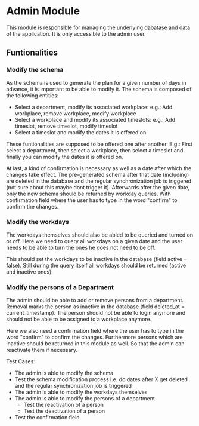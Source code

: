 # Admin Module

This module is responsible for managing the underlying dabatase and data of the application. It is only accessible to the admin user.

## Funtionalities

### Modify the schema

As the schema is used to generate the plan for a given number of days in advance, it is important to be able to modify it. The schema is composed of the following entities:

- Select a department, modify its associated workplace: e.g.: Add workplace, remove workplace, modify workplace
- Select a workplace and modify its associated timeslots: e.g.: Add timeslot, remove timeslot, modify timeslot
- Select a timeslot and modify the dates it is offered on.

These funtionalities are supposed to be offered one after another. E.g.: First select a department, then select a workplace, then select a timeslot and finally you can modify the dates it is offered on.

At last, a kind of confirmation is necessary as well as a date after which the changes take effect. The pre-generated schema after that date (including) are deleted in the database and the regular synchronization job is triggered (not sure about this maybe dont trigger it). Afterwards after the given date, only the new schema should be returned by workday queries. With confirmation field where the user has to type in the word "confirm" to confirm the changes.

### Modify the workdays

The workdays themselves should also be abled to be queried and turned on or off. Here we need to query all workdays on a given date and the user needs to be able to turn the ones he does not need to be off.

This should set the workdays to be inactive in the database (field active = false). Still during the query itself all workdays should be returned (active and inactive ones).

### Modify the persons of a Department

The admin should be able to add or remove persons from a department. Removal marks the person as inactive in the database (field deleted_at = current_timestamp). The person should not be able to login anymore and should not be able to be assigned to a workplace anymore.

Here we also need a confirmation field where the user has to type in the word "confirm" to confirm the changes. Furthermore persons which are inactive should be returned in this module as well. So that the admin can reactivate them if necessary.

Test Cases:

- The admin is able to modify the schema
- Test the schema modification process i.e. do dates after X get deleted and the regular synchronization job is triggered
- The admin is able to modify the workdays themselves
- The admin is able to modify the persons of a department
  - Test the reactivation of a person
  - Test the deactivation of a person
- Test the confirmation field
